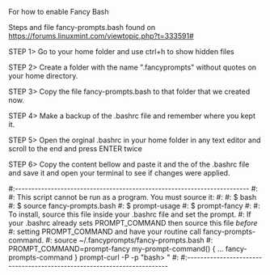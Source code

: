 For how to enable Fancy Bash

Steps and file fancy-prompts.bash found on https://forums.linuxmint.com/viewtopic.php?t=333591#


STEP 1> Go to your home folder and use ctrl+h to show hidden files

STEP 2> Create a folder with the name ".fancyprompts" without quotes on your home directory.

STEP 3> Copy the file fancy-prompts.bash to that folder that we created now.

STEP 4> Make a backup of the .bashrc file and remember where you kept it.

STEP 5> Open the orginal .bashrc in your home folder in any text editor and scroll to the end and press ENTER twice

STEP 6> Copy the content bellow and paste it and the of the .bashrc file and save it and open your terminal to see if changes were applied.


#:------------------------------------------------------------------------
#:
#: This script cannot be run as a program.  You must source it:
#:
#:     $ bash
#:     $ source fancy-prompts.bash
#:     $ prompt-usage
#:     $ prompt-fancy
#:
#: To install, source this file inside your .bashrc file and set the prompt.
#: If your .bashrc already sets PROMPT_COMMAND then source this file *before*
#: setting PROMPT_COMMAND and have your routine call fancy-prompts-command.
#:
     source ~/.fancyprompts/fancy-prompts.bash
#:    PROMPT_COMMAND=prompt-fancy
     my-prompt-command() {
         ...
         fancy-prompts-command
     }
     prompt-curl -P -p "bash> "
#:
#:------------------------------------------------------------------------
